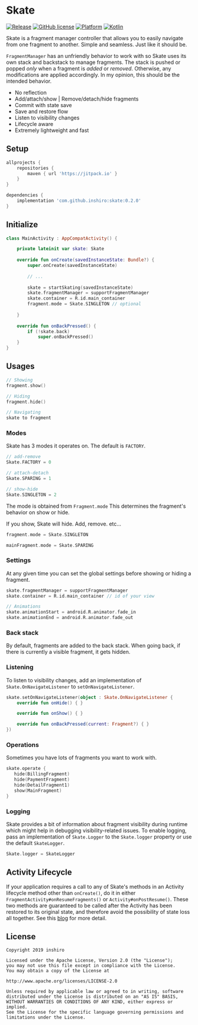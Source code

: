# Skate
[![Release](https://jitpack.io/v/inshiro/skate.svg)](https://jitpack.io/#inshiro/skate) [![GitHub license](https://img.shields.io/badge/license-Apache_2-blue.svg)](LICENSE) [![Platform](https://img.shields.io/badge/platform-AndroidX-green.svg)](https://developer.android.com/jetpack/androidx) [![Kotlin](https://img.shields.io/badge/Kotlin-1.3.21-orange.svg)](https://kotlinlang.org)


Skate is a fragment manager controller that allows you to easily navigate from one fragment to another. Simple and seamless. Just like it should be. 

`FragmentManager` has an unfriendly behavior to work with so Skate uses its own stack and backstack to manage fragments. The stack is pushed or popped *only* when a fragment is *added* or *removed*. Otherwise, any modifications are applied accordingly. In my opinion, this should be the intended behavior. 

- No reflection
- Add/attach/show | Remove/detach/hide fragments
- Commit with state save
- Save and restore flow
- Listen to visibility changes
- Lifecycle aware
- Extremely lightweight and fast

## Setup
```gradle
allprojects {
    repositories {
	    maven { url 'https://jitpack.io' }
    }
}
```
```gradle
dependencies {
    implementation 'com.github.inshiro:skate:0.2.0'
}
```

## Initialize
```kotlin
class MainActivity : AppCompatActivity() {

	private lateinit var skate: Skate
	
	override fun onCreate(savedInstanceState: Bundle?) {
		super.onCreate(savedInstanceState)
		
		// ...
		
		skate = startSkating(savedInstanceState)
		skate.fragmentManager = supportFragmentManager
		skate.container = R.id.main_container
		fragment.mode = Skate.SINGLETON // optional
	
	}
	
	override fun onBackPressed() {
		if (!skate.back)
		    super.onBackPressed()
	}
}
```

## Usages
```kotlin
// Showing
fragment.show()

// Hiding
fragment.hide()

// Navigating
skate to fragment
```

### Modes
Skate has 3 modes it operates on. The default is `FACTORY`. 
```kotlin
// add-remove
Skate.FACTORY = 0

// attach-detach
Skate.SPARING = 1

// show-hide
Skate.SINGLETON = 2
```
The mode is obtained from `Fragment.mode` This determines the fragment's behavior on show or hide.

If you show, Skate will hide. Add, remove. etc...
```kotlin
fragment.mode = Skate.SINGLETON

mainFragment.mode = Skate.SPARING
```

### Settings
At any given time you can set the global settings before showing or hiding a fragment.
```kotlin
skate.fragmentManager = supportFragmentManager
skate.container = R.id.main_container // id of your view

// Animations
skate.animationStart = android.R.animator.fade_in
skate.animationEnd = android.R.animator.fade_out
```
### Back stack
By default, fragments are added to the back stack. When going back, if there is currently a visible fragment, it gets hidden.
### Listening
To listen to visibility changes, add an implementation of `Skate.OnNavigateListener` to `setOnNavigateListener`.
```kotlin
skate.setOnNavigateListener(object : Skate.OnNavigateListener {
    override fun onHide() { }

    override fun onShow() { }

    override fun onBackPressed(current: Fragment?) { }
})
```
### Operations
Sometimes you have lots of fragments you want to work with.
```kotlin
skate.operate {
   hide(BillingFragment)
   hide(PaymentFragment)
   hide(DetailFragment1)
   show(MainFragment)
}
```
### Logging
Skate provides a bit of information about fragment visibility during runtime which might help in debugging visibility-related issues. To enable logging, pass an implementation of `Skate.Logger` to the `Skate.logger` property or use the default `SkateLogger`.
```kotlin
Skate.logger = SkateLogger
```

## Activity Lifecycle
If your application requires a call to any of Skate's methods in an Activity lifecycle method other than `onCreate()`, do it in either `FragmentActivity#onResumeFragments()` or `Activity#onPostResume()`. These two methods are guaranteed to be called after the Activity has been restored to its original state, and therefore avoid the possibility of state loss all together.
 See this [blog](https://www.androiddesignpatterns.com/2013/08/fragment-transaction-commit-state-loss.html) for more detail.


License
-------

    Copyright 2019 inshiro

    Licensed under the Apache License, Version 2.0 (the "License");
    you may not use this file except in compliance with the License.
    You may obtain a copy of the License at

    http://www.apache.org/licenses/LICENSE-2.0

    Unless required by applicable law or agreed to in writing, software
    distributed under the License is distributed on an "AS IS" BASIS,
    WITHOUT WARRANTIES OR CONDITIONS OF ANY KIND, either express or implied.
    See the License for the specific language governing permissions and
    limitations under the License.